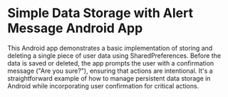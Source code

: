 # Simple Data Storage with Alert Message Android App
This Android app demonstrates a basic implementation of storing and deleting a single piece of user data using SharedPreferences. Before the data is saved or deleted, the app prompts the user with a confirmation message ("Are you sure?"), ensuring that actions are intentional. It's a straightforward example of how to manage persistent data storage in Android while incorporating user confirmation for critical actions.
